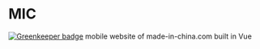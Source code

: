 # MIC

[![Greenkeeper badge](https://badges.greenkeeper.io/JounQin/MIC.svg)](https://greenkeeper.io/)
mobile website of made-in-china.com built in Vue
